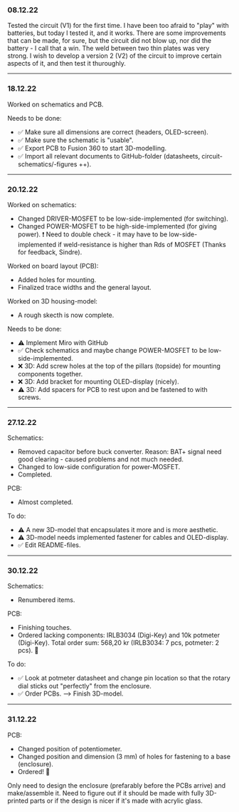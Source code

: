 ### 08.12.22
Tested the circuit (V1) for the first time. 
I have been too afraid to "play" with batteries, but today I tested it, and it works. 
There are some improvements that can be made, for sure, but the circuit did not blow up, nor did the battery - I call that a win. 
The weld between two thin plates was very strong.
I wish to develop a version 2 (V2) of the circuit to improve certain aspects of it, and then test it thuroughly.

------------
### 18.12.22
Worked on schematics and PCB.

Needs to be done:
* ✅ Make sure all dimensions are correct (headers, OLED-screen).
* ✅ Make sure the schematic is "usable".
* ✅ Export PCB to Fusion 360 to start 3D-modelling.
* ✅ Import all relevant documents to GitHub-folder (datasheets, circuit-schematics/-figures ++).

------------
### 20.12.22
Worked on schematics:
* Changed DRIVER-MOSFET to be low-side-implemented (for switching).
* Changed POWER-MOSFET to be high-side-implemented (for giving power). ❗️ Need to double check - it may have to be low-side-implemented if weld-resistance is higher than Rds of MOSFET (Thanks for feedback, Sindre).

Worked on board layout (PCB):
* Added holes for mounting.
* Finalized trace widths and the general layout.

Worked on 3D housing-model:
* A rough skecth is now complete.

Needs to be done:
* ⚠️ Implement Miro with GitHub
* ✅ Check schematics and maybe change POWER-MOSFET to be low-side-implemented.
* ❌ 3D: Add screw holes at the top of the pillars (topside) for mounting components together.
* ❌ 3D: Add bracket for mounting OLED-display (nicely).
* ⚠️ 3D: Add spacers for PCB to rest upon and be fastened to with screws.

------------
### 27.12.22
Schematics:
* Removed capacitor before buck converter. Reason: BAT+ signal need good clearing - caused problems and not much needed.
* Changed to low-side configuration for power-MOSFET.
* Completed.

PCB:
* Almost completed.

To do:
* ⚠ A new 3D-model that encapsulates it more and is more aesthetic.
* ⚠️ 3D-model needs implemented fastener for cables and OLED-display.
* ✅ Edit README-files.
  
------------
### 30.12.22
Schematics: 
* Renumbered items.
 
PCB:
* Finishing touches. 
* Ordered lacking components: IRLB3034 (Digi-Key) and 10k potmeter (Digi-Key). Total order sum: 568,20 kr (IRLB3034: 7 pcs, potmeter: 2 pcs). 🥳

To do:
* ✅ Look at potmeter datasheet and change pin location so that the rotary dial sticks out "perfectly" from the enclosure.
* ✅ Order PCBs. --> Finish 3D-model.

------------
### 31.12.22
PCB:
* Changed position of potentiometer.
* Changed position and dimension (3 mm) of holes for fastening to a base (enclosure).
* Ordered! 🥳

Only need to design the enclosure (prefarably before the PCBs arrive) and make/assemble it. Need to figure out if it should be made with fully 3D-printed parts or if the design is nicer if it's made with acrylic glass. 
